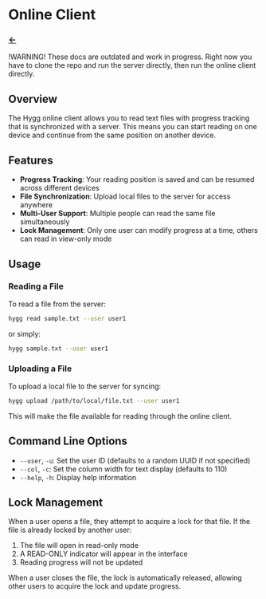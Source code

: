 # Online Client

### [<-](../README.md)

!WARNING!
These docs are outdated and work in progress. Right now you have to clone the repo and run the server directly, then run the online client directly.

## Overview

The Hygg online client allows you to read text files with progress tracking that is synchronized with a server. This means you can start reading on one device and continue from the same position on another device.

## Features

- **Progress Tracking**: Your reading position is saved and can be resumed across different devices
- **File Synchronization**: Upload local files to the server for access anywhere
- **Multi-User Support**: Multiple people can read the same file simultaneously
- **Lock Management**: Only one user can modify progress at a time, others can read in view-only mode

## Usage

### Reading a File

To read a file from the server:

```sh
hygg read sample.txt --user user1
```

or simply:

```sh
hygg sample.txt --user user1
```

### Uploading a File

To upload a local file to the server for syncing:

```sh
hygg upload /path/to/local/file.txt --user user1
```

This will make the file available for reading through the online client.

## Command Line Options

- `--user`, `-u`: Set the user ID (defaults to a random UUID if not specified)
- `--col`, `-c`: Set the column width for text display (defaults to 110)
- `--help`, `-h`: Display help information

## Lock Management

When a user opens a file, they attempt to acquire a lock for that file. If the file is already locked by another user:

1. The file will open in read-only mode
2. A READ-ONLY indicator will appear in the interface
3. Reading progress will not be updated

When a user closes the file, the lock is automatically released, allowing other users to acquire the lock and update progress.
